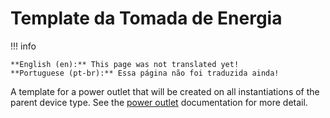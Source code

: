 # Template da Tomada de Energia

!!! info

    **English (en):** This page was not translated yet!
    **Portuguese (pt-br):** Essa página não foi traduzida ainda!

A template for a power outlet that will be created on all instantiations of the parent device type. See the [power outlet](./poweroutlet.md) documentation for more detail.